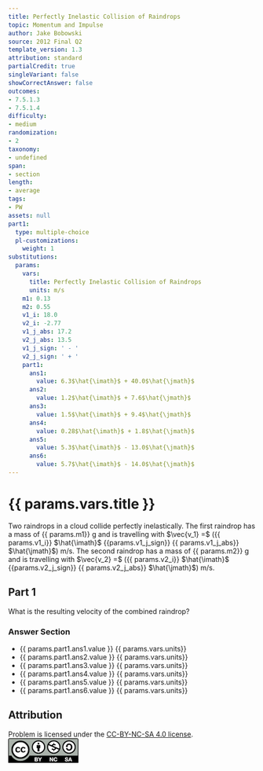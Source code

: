 ```yaml
---
title: Perfectly Inelastic Collision of Raindrops
topic: Momentum and Impulse
author: Jake Bobowski
source: 2012 Final Q2
template_version: 1.3
attribution: standard
partialCredit: true
singleVariant: false
showCorrectAnswer: false
outcomes:
- 7.5.1.3
- 7.5.1.4
difficulty:
- medium
randomization:
- 2
taxonomy:
- undefined
span:
- section
length:
- average
tags:
- PW
assets: null
part1:
  type: multiple-choice
  pl-customizations:
    weight: 1
substitutions:
  params:
    vars:
      title: Perfectly Inelastic Collision of Raindrops
      units: m/s
    m1: 0.13
    m2: 0.55
    v1_i: 18.0
    v2_i: -2.77
    v1_j_abs: 17.2
    v2_j_abs: 13.5
    v1_j_sign: ' - '
    v2_j_sign: ' + '
    part1:
      ans1:
        value: 6.3$\hat{\imath}$ + 40.0$\hat{\jmath}$
      ans2:
        value: 1.2$\hat{\imath}$ + 7.6$\hat{\jmath}$
      ans3:
        value: 1.5$\hat{\imath}$ + 9.4$\hat{\jmath}$
      ans4:
        value: 0.28$\hat{\imath}$ + 1.8$\hat{\jmath}$
      ans5:
        value: 5.3$\hat{\imath}$ - 13.0$\hat{\jmath}$
      ans6:
        value: 5.7$\hat{\imath}$ - 14.0$\hat{\jmath}$
---
```

# {{ params.vars.title }}
Two raindrops in a cloud collide perfectly inelastically. The first raindrop has a mass of {{ params.m1}} g and is travelling with $\vec{v_1} =$ ({{ params.v1_i}} $\hat{\imath}$ {{params.v1_j_sign}} {{ params.v1_j_abs}} $\hat{\jmath}$) m/s.
The second raindrop has a mass of {{ params.m2}} g and is travelling with $\vec{v_2} =$ ({{ params.v2_i}} $\hat{\imath}$ {{params.v2_j_sign}} {{ params.v2_j_abs}} $\hat{\jmath}$) m/s.

## Part 1

What is the resulting velocity of the combined raindrop?

### Answer Section

- {{ params.part1.ans1.value }} {{ params.vars.units}}
- {{ params.part1.ans2.value }} {{ params.vars.units}}
- {{ params.part1.ans3.value }} {{ params.vars.units}}
- {{ params.part1.ans4.value }} {{ params.vars.units}}
- {{ params.part1.ans5.value }} {{ params.vars.units}}
- {{ params.part1.ans6.value }} {{ params.vars.units}}

## Attribution

Problem is licensed under the [CC-BY-NC-SA 4.0 license](https://creativecommons.org/licenses/by-nc-sa/4.0/).<br> ![The Creative Commons 4.0 license requiring attribution-BY, non-commercial-NC, and share-alike-SA license.](https://raw.githubusercontent.com/firasm/bits/master/by-nc-sa.png)